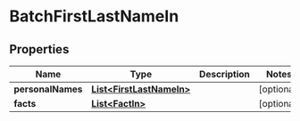 
# BatchFirstLastNameIn

## Properties
Name | Type | Description | Notes
------------ | ------------- | ------------- | -------------
**personalNames** | [**List&lt;FirstLastNameIn&gt;**](FirstLastNameIn.md) |  |  [optional]
**facts** | [**List&lt;FactIn&gt;**](FactIn.md) |  |  [optional]



